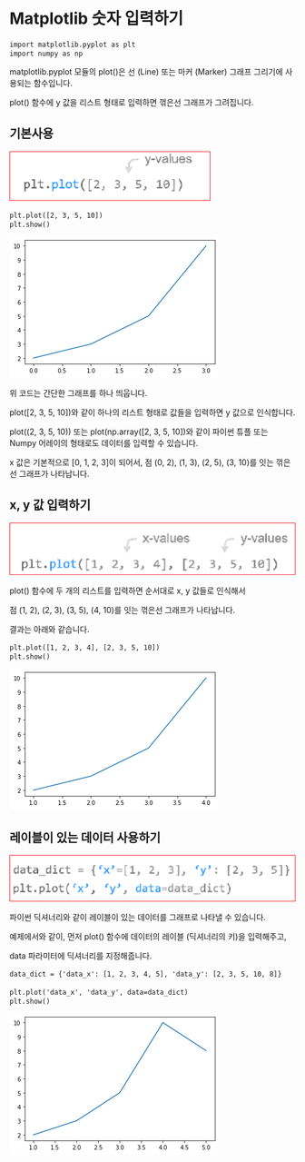 # Matplotlib 숫자 입력하기

```
import matplotlib.pyplot as plt
import numpy as np
```

matplotlib.pyplot 모듈의 plot()은 선 (Line) 또는 마커 (Marker) 그래프 그리기에 사용되는 함수입니다.

plot() 함수에 y 값을 리스트 형태로 입력하면  꺾은선 그래프가 그려집니다.


## 기본사용

![](../.gitbook/assets/matplot/matplot-05.png)


```
plt.plot([2, 3, 5, 10])
plt.show()
```

![](../.gitbook/assets/matplot/matplot-06.png)

위 코드는 간단한 그래프를 하나 띄웁니다.

plot([2, 3, 5, 10])와 같이 하나의 리스트 형태로 값들을 입력하면 y 값으로 인식합니다.

plot((2, 3, 5, 10)) 또는 plot(np.array([2, 3, 5, 10])와 같이 파이썬 튜플 또는 Numpy 어레이의 형태로도 데이터를 입력할 수 있습니다.

x 값은 기본적으로 [0, 1, 2, 3]이 되어서, 점 (0, 2), (1, 3), (2, 5), (3, 10)를 잇는  꺾은선 그래프가 나타납니다.


## x, y 값 입력하기


![](../.gitbook/assets/matplot/matplot-07.png)

plot() 함수에 두 개의 리스트를 입력하면 순서대로 x, y 값들로 인식해서

점 (1, 2), (2, 3), (3, 5), (4, 10)를 잇는 꺾은선 그래프가 나타납니다.

결과는 아래와 같습니다.


```
plt.plot([1, 2, 3, 4], [2, 3, 5, 10])
plt.show()
```


![](../.gitbook/assets/matplot/matplot-08.png)


## 레이블이 있는 데이터 사용하기

![](../.gitbook/assets/matplot/matplot-09.png)


파이썬 딕셔너리와 같이 레이블이 있는 데이터를 그래프로 나타낼 수 있습니다.

예제에서와 같이, 먼저 plot() 함수에 데이터의 레이블 (딕셔너리의 키)을 입력해주고,

data 파라미터에 딕셔너리를 지정해줍니다.


```
data_dict = {'data_x': [1, 2, 3, 4, 5], 'data_y': [2, 3, 5, 10, 8]}

plt.plot('data_x', 'data_y', data=data_dict)
plt.show()
```

![](../.gitbook/assets/matplot/matplot-10.png)

